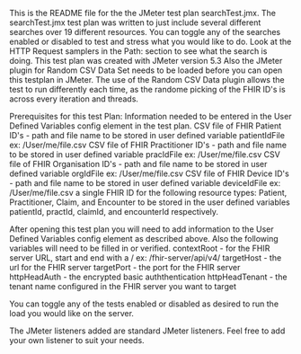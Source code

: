 This is the README file for the the JMeter test plan searchTest.jmx.
The searchTest.jmx test plan was written to just include several different searches over 19 different resources.  You can toggle any of the searches enabled or disabled to test and stress what you would like to do.  Look at the HTTP Request samplers in the Path: section to see what the search is doing.
This test plan was created with JMeter version 5.3
Also the JMeter plugin for Random CSV Data Set needs to be loaded before you can open this testplan in JMeter.  The use of the Random CSV Data plugin allows the test to run differently each time, as the randome picking of the FHIR ID's is across every iteration and threads.

Prerequisites for this test Plan:
  Information needed to be entered in the User Defined Variables config element in the test plan.
  CSV file of FHIR Patient ID's - path and file name to be stored in user defined variable patientIdFile ex: /User/me/file.csv
  CSV file of FHIR Practitioner ID's - path and file name to be stored in user defined variable pracIdFile ex: /User/me/file.csv
  CSV file of FHIR Organisation ID's - path and file name to be stored in user defined variable orgIdFile ex: /User/me/file.csv
  CSV file of FHIR Device ID's - path and file name to be stored in user defined variable deviceIdFile ex: /User/me/file.csv
  a single FHIR ID for the following resource types:  Patient, Practitioner, Claim, and Encounter to be stored in the user defined variables patientId, practId, claimId, and encounterId respectively. 

After opening this test plan you will need to add information to the User Defined Variables config element as described above.
Also the following variables will need to be filled in or verified.
contextRoot - for the FHIR server URL, start and end with a / ex: /fhir-server/api/v4/
targetHost - the url for the FHIR server
targetPort - the port for the FHIR server
httpHeadAuth - the encrypted basic auththentication
httpHeadTenant - the tenant name configured in the FHIR server you want to target

You can toggle any of the tests enabled or disabled as desired to run the load you would like on the server.

The JMeter listeners added are standard JMeter listeners.  Feel free to add your own listener to suit your needs.